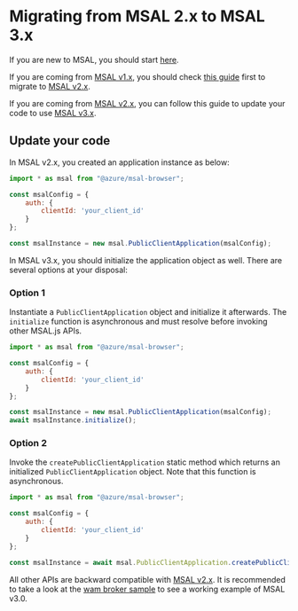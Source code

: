 # Migrating from MSAL 2.x to MSAL 3.x

If you are new to MSAL, you should start [here](initialization.md).

If you are coming from [MSAL v1.x](../../msal-common/), you should check [this guide](v1-migration.md) first to migrate to [MSAL v2.x](../../msal-browser/).

If you are coming from [MSAL v2.x](../../msal-browser/), you can follow this guide to update your code to use [MSAL v3.x](../../msal-browser/).

## Update your code

In MSAL v2.x, you created an application instance as below:

```javascript
import * as msal from "@azure/msal-browser";

const msalConfig = {
    auth: {
        clientId: 'your_client_id'
    }
};

const msalInstance = new msal.PublicClientApplication(msalConfig);
```

In MSAL v3.x, you should initialize the application object as well. There are several options at your disposal:

### Option 1

Instantiate a `PublicClientApplication` object and initialize it afterwards. The `initialize` function is asynchronous and must resolve before invoking other MSAL.js APIs.

```javascript
import * as msal from "@azure/msal-browser";

const msalConfig = {
    auth: {
        clientId: 'your_client_id'
    }
};

const msalInstance = new msal.PublicClientApplication(msalConfig);
await msalInstance.initialize();
```

### Option 2

Invoke the `createPublicClientApplication` static method which returns an initialized `PublicClientApplication` object. Note that this function is asynchronous.

```javascript
import * as msal from "@azure/msal-browser";

const msalConfig = {
    auth: {
        clientId: 'your_client_id'
    }
};

const msalInstance = await msal.PublicClientApplication.createPublicClientApplication(msalConfig);
```

All other APIs are backward compatible with [MSAL v2.x](../../msal-browser/). It is recommended to take a look at the [wam broker sample](../../../samples/msal-browser-samples/VanillaJSTestApp2.0/app/wamBroker) to see a working example of MSAL v3.0.
